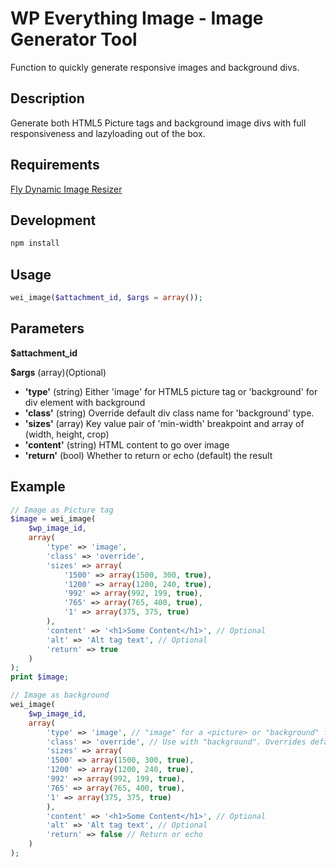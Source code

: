 # WP Everything Image - Image Generator Tool
Function to quickly generate responsive images and background divs.

## Description
Generate both HTML5 Picture tags and background image divs with full responsiveness and lazyloading out of the box.

## Requirements
[Fly Dynamic Image Resizer](https://wordpress.org/plugins/fly-dynamic-image-resizer/)

## Development
```bash
npm install
```

## Usage 
```php
wei_image($attachment_id, $args = array());
```

## Parameters
**$attachment_id** 

**$args**
    (array)(Optional)

* **'type'**
    (string) Either 'image' for HTML5 picture tag or 'background' for div element with background
* **'class'**
    (string) Override default div class name for 'background' type.
* **'sizes'**
    (array) Key value pair of 'min-width' breakpoint and array of (width, height, crop)
* **'content'**
    (string) HTML content to go over image
* **'return'**
    (bool) Whether to return or echo (default) the result

## Example

```php
// Image as Picture tag
$image = wei_image(
    $wp_image_id, 
    array(
        'type' => 'image',
        'class' => 'override',
        'sizes' => array(
            '1500' => array(1500, 300, true),
            '1200' => array(1200, 240, true),
            '992' => array(992, 199, true),
            '765' => array(765, 400, true),
            '1' => array(375, 375, true)
        ),
        'content' => '<h1>Some Content</h1>', // Optional
        'alt' => 'Alt tag text', // Optional
        'return' => true
    )
);
print $image;

// Image as background
wei_image(
    $wp_image_id, 
    array(
        'type' => 'image', // "image" for a <picture> or "background" for <div> with background image
        'class' => 'override', // Use with "background". Overrides default div name. Requires you create the div
        'sizes' => array(
        '1500' => array(1500, 300, true),
        '1200' => array(1200, 240, true),
        '992' => array(992, 199, true),
        '765' => array(765, 400, true),
        '1' => array(375, 375, true)
        ),
        'content' => '<h1>Some Content</h1>', // Optional
        'alt' => 'Alt tag text', // Optional
        'return' => false // Return or echo
    )
);

```
